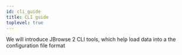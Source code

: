 ```yaml
---
id: cli_guide
title: CLI guide
toplevel: true
---
```


We will introduce JBrowse 2 CLI tools, which help load data into a the
configuration file format
